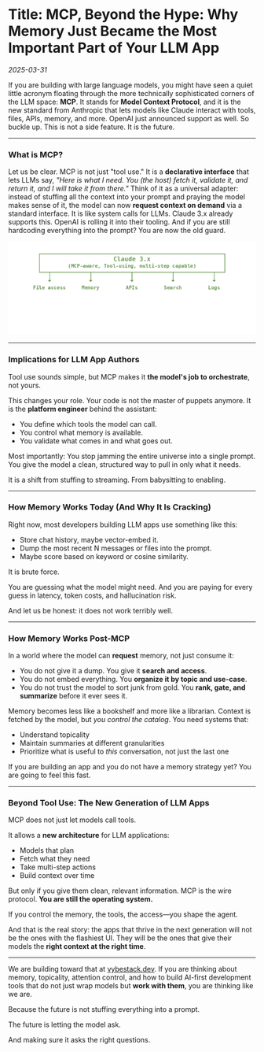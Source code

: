 # Title: MCP, Beyond the Hype: Why Memory Just Became the Most Important Part of Your LLM App 
*2025-03-31*

If you are building with large language models, you might have seen a quiet little acronym floating through the more technically sophisticated corners of the LLM space: **MCP**. It stands for **Model Context Protocol**, and it is the new standard from Anthropic that lets models like Claude interact with tools, files, APIs, memory, and more. OpenAI just announced support as well. So buckle up. This is not a side feature. It is the future.

---

### What is MCP?

Let us be clear. MCP is not just "tool use." It is a **declarative interface** that lets LLMs say, *"Here is what I need. You (the host) fetch it, validate it, and return it, and I will take it from there."* Think of it as a universal adapter: instead of stuffing all the context into your prompt and praying the model makes sense of it, the model can now **request context on demand** via a standard interface. It is like system calls for LLMs. Claude 3.x already supports this. OpenAI is rolling it into their tooling. And if you are still hardcoding everything into the prompt? You are now the old guard.

![Claude 3.x Tool Architecture](../images/claude-3x-tools.png)

---

### Implications for LLM App Authors

Tool use sounds simple, but MCP makes it **the model's job to orchestrate**, not yours.

This changes your role. Your code is not the master of puppets anymore. It is the **platform engineer** behind the assistant:
- You define which tools the model can call.
- You control what memory is available.
- You validate what comes in and what goes out.

Most importantly: You stop jamming the entire universe into a single prompt. You give the model a clean, structured way to pull in only what it needs.

It is a shift from stuffing to streaming. From babysitting to enabling.

---

### How Memory Works Today (And Why It Is Cracking)

Right now, most developers building LLM apps use something like this:
- Store chat history, maybe vector-embed it.
- Dump the most recent N messages or files into the prompt.
- Maybe score based on keyword or cosine similarity.

It is brute force.

You are guessing what the model might need. And you are paying for every guess in latency, token costs, and hallucination risk.

And let us be honest: it does not work terribly well.

---

### How Memory Works Post-MCP

In a world where the model can **request** memory, not just consume it:
- You do not give it a dump. You give it **search and access**.
- You do not embed everything. You **organize it by topic and use-case**.
- You do not trust the model to sort junk from gold. You **rank, gate, and summarize** before it ever sees it.

Memory becomes less like a bookshelf and more like a librarian. Context is fetched by the model, but *you control the catalog*. You need systems that:
- Understand topicality
- Maintain summaries at different granularities
- Prioritize what is useful to *this* conversation, not just the last one

If you are building an app and you do not have a memory strategy yet? You are going to feel this fast.

---

### Beyond Tool Use: The New Generation of LLM Apps

MCP does not just let models call tools.

It allows a **new architecture** for LLM applications:
- Models that plan
- Fetch what they need
- Take multi-step actions
- Build context over time

But only if you give them clean, relevant information. MCP is the wire protocol. **You are still the operating system.**

If you control the memory, the tools, the access—you shape the agent.

And that is the real story: the apps that thrive in the next generation will not be the ones with the flashiest UI. They will be the ones that give their models the **right context at the right time**.

---

We are building toward that at [vybestack.dev](https://vybestack.dev). If you are thinking about memory, topicality, attention control, and how to build AI-first development tools that do not just wrap models but **work with them**, you are thinking like we are.

Because the future is not stuffing everything into a prompt.

The future is letting the model ask.

And making sure it asks the right questions.
